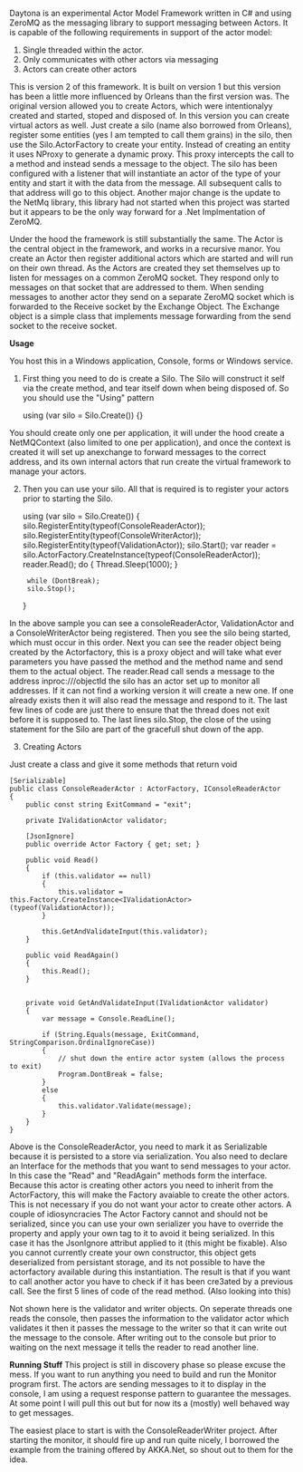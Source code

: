 Daytona is an experimental Actor Model Framework written in C# and using ZeroMQ as the messaging library to support messaging between Actors. It is capable of the following requirements in support of the actor model:
1. Single threaded within the actor.
2. Only communicates with other actors via messaging
3. Actors can create other actors

This is version 2 of this framework. It is built on version 1 but this version has been a little more influenced by Orleans than the first version was. The original version allowed you to create Actors, which were intentionalyy created and started, stoped and disposed of. In this version you can create virtual actors as well. Just create a silo (name also borrowed from Orleans), register some entities (yes I am tempted to call them grains) in the silo, then use the Silo.ActorFactory to create your entity. Instead of creating an entity it uses NProxy to generate a dynamic proxy. This proxy intercepts the call to a method and instead sends a message to the object. The silo has been configured with a listener that will instantiate an actor of the type of your entity and start it with the data from the message. All subsequent calls to that address will go to this object.
Another major change is the update to the NetMq library, this library had not started when this project was started but it appears to be the only way forward for a .Net Implmentation of ZeroMQ.

Under the hood the framework is still substantially the same. The Actor is the central object in the framework, and works in a recursive manor. You create an Actor then register additional actors which are started and will run on their own thread. As the Actors are created they set themselves up to listen for messages on a common ZeroMQ socket. They respond only to messages on that socket that are addressed to them. When sending messages to another actor they send on a separate ZeroMQ socket which is forwarded to the Receive socket by the Exchange Object. The Exchange object is a simple class that implements message forwarding from the send socket to the receive socket.

**Usage**

You host this in a Windows application, Console, forms or Windows service.

1. First thing you need to do is create a Silo. The Silo will construct it self via the create method, and tear itself down when being disposed of. So you should use the "Using" pattern

    using (var silo = Silo.Create())
    {}

You should create only one per application, it will under the hood create a NetMQContext (also limited to one per application), and once the context is created it will set up anexchange to forward messages to the correct address, and its own internal actors that run create the virtual framework to manage your actors.


2. Then you can use your silo. All that is required is to register your actors prior to starting the Silo.

    
    using (var silo = Silo.Create())
    {
        silo.RegisterEntity(typeof(ConsoleReaderActor));
        silo.RegisterEntity(typeof(ConsoleWriterActor));
        silo.RegisterEntity(typeof(ValidationActor));
        silo.Start();
        var reader =    silo.ActorFactory.CreateInstance<IConsoleReaderActor>(typeof(ConsoleReaderActor));
        reader.Read();
        do
        {
            Thread.Sleep(1000);
        }
       
        while (DontBreak);
        silo.Stop();
    }


In the above sample you can see a consoleReaderActor, ValidationActor and a ConsoleWriterActor being registered. Then you see the silo being started, which must occur in this order. Next you can see the reader object being created by the Actorfactory, this is a proxy object and will take what ever parameters you have passed the method and the method name and send them to the actual object. The reader.Read call sends a message to the address inproc://<fullobjectname>/objectId the silo has an actor set up to monitor all addresses. If it can not find a working version it will create a new one. If one already exists then it will also read the message and respond to it.
The last few lines of code are just there to ensure that the thread does not exit before it is supposed to. The last lines silo.Stop, the close of the using statement for the Silo are part of the gracefull shut down of the app.

3. Creating Actors

Just create a class and give it some methods that return void

    
    [Serializable]
    public class ConsoleReaderActor : ActorFactory, IConsoleReaderActor
    {
        public const string ExitCommand = "exit";

        private IValidationActor validator;

        [JsonIgnore]
        public override Actor Factory { get; set; }

        public void Read()
        {
            if (this.validator == null)
            {
                this.validator = this.Factory.CreateInstance<IValidationActor>(typeof(ValidationActor));
            }

            this.GetAndValidateInput(this.validator);
        }

        public void ReadAgain()
        {
            this.Read();
        }


        private void GetAndValidateInput(IValidationActor validator)
        {
            var message = Console.ReadLine();

            if (String.Equals(message, ExitCommand, StringComparison.OrdinalIgnoreCase))
            {
                // shut down the entire actor system (allows the process to exit)
                Program.DontBreak = false;
            }
            else
            {
                this.validator.Validate(message);
            }
        }
    }  

Above is the ConsoleReaderActor, you need to mark it as Serializable because it is persisted to a store via serialization. You also need to declare an Interface for the methods that you want to send messages to your actor. In this case the "Read" and "ReadAgain" methods form the interface. Because this actor is creating other actors you need to inherit from the ActorFactory, this will make the Factory avaiable to create the other actors. This is not necessary if you do not want your actor to create other actors. A couple of idiosyncracies The Actor Factory cannot and should not be serialized, since you can use your own serializer you have to override the property and apply your own tag to it to avoid it being serialized. In this case it has the JsonIgnore attribut applied to it (this might be fixable). Also you cannot currently create your own constructor, this object gets deserialized from persistant storage, and its not possible to have the actorfactory available during this instantiation. The result is that if you want to call another actor you have to check if it has been cre3ated by a previous call. See the first 5 lines of code of the read method. (Also looking into this)


Not shown here is the validator and writer objects. On seperate threads one reads the console, then passes the information to the validator actor which validates it then it passes the message to the writer so that it can write out the message to the console. After writing out to the console but prior to waiting on the next message it tells the reader to read another line.

**Running Stuff**
This project is still in discovery phase so please excuse the mess. If you want to run anything you need to build and run the Monitor program first. The actors are sending messages to it to display in the console, I am using a request response pattern to guarantee the messages. At some point I will pull this out but for now its a (mostly) well behaved way to get messages.

The easiest place to start is with the ConsoleReaderWriter project. After starting the monitor, it should fire up and run quite nicely, I borrowed the example from the training offered by AKKA.Net, so shout out to them for the idea.
